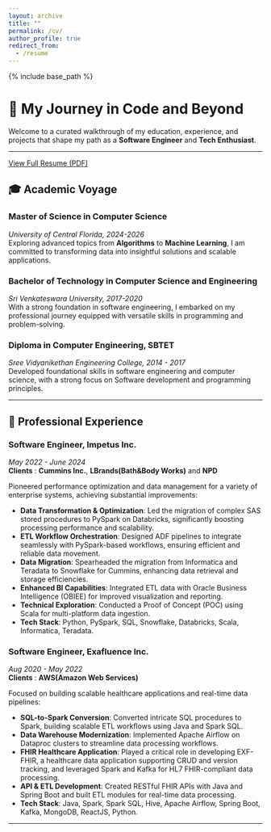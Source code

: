```yaml
---
layout: archive
title: ""
permalink: /cv/
author_profile: true
redirect_from:
  - /resume
---
```


{% include base_path %}

# 📝 My Journey in Code and Beyond

Welcome to a curated walkthrough of my education, experience, and projects that shape my path as a **Software Engineer** and **Tech Enthusiast**.

---
 <a href="https://venkateshaddala.github.io/VenkateshAddala/files/resume.pdf" target="_blank" rel="noopener noreferrer">View Full Resume (PDF)</a>
## 🎓 **Academic Voyage**

### **Master of Science in Computer Science**
*University of Central Florida, 2024-2026*  
Exploring advanced topics from **Algorithms** to **Machine Learning**, I am committed to transforming data into insightful solutions and scalable applications.

### **Bachelor of Technology in Computer Science and Engineering**
*Sri Venkateswara University, 2017-2020*  
With a strong foundation in software engineering, I embarked on my professional journey equipped with versatile skills in programming and problem-solving.

### **Diploma in Computer Engineering, SBTET**
*Sree Vidyanikethan Engineering College, 2014 - 2017*  
Developed foundational skills in software engineering and computer science, with a strong focus on Software development and programming principles. 


---

## 💼 **Professional Experience**

### **Software Engineer, Impetus Inc.**
*May 2022 - June 2024*  
**Clients** : **Cummins Inc.**, **LBrands(Bath&Body Works)** and **NPD**

Pioneered performance optimization and data management for a variety of enterprise systems, achieving substantial improvements:

- **Data Transformation & Optimization**: Led the migration of complex SAS stored procedures to PySpark on Databricks, significantly boosting processing performance and scalability.
- **ETL Workflow Orchestration**: Designed ADF pipelines to integrate seamlessly with PySpark-based workflows, ensuring efficient and reliable data movement.
- **Data Migration**: Spearheaded the migration from Informatica and Teradata to Snowflake for Cummins, enhancing data retrieval and storage efficiencies.
- **Enhanced BI Capabilities**: Integrated ETL data with Oracle Business Intelligence (OBIEE) for improved visualization and reporting.
- **Technical Exploration**: Conducted a Proof of Concept (POC) using Scala for multi-platform data ingestion.
- **Tech Stack**: Python, PySpark, SQL, Snowflake, Databricks, Scala, Informatica, Teradata.


### **Software Engineer, Exafluence Inc.**
*Aug 2020 - May 2022*  
**Clients** : **AWS(Amazon Web Services)**

Focused on building scalable healthcare applications and real-time data pipelines:

- **SQL-to-Spark Conversion**: Converted intricate SQL procedures to Spark, building scalable ETL workflows using Java and Spark SQL.
- **Data Warehouse Modernization**: Implemented Apache Airflow on Dataproc clusters to streamline data processing workflows.
- **FHIR Healthcare Application**: Played a critical role in developing EXF-FHIR, a healthcare data application supporting CRUD and version tracking, and leveraged Spark and Kafka for HL7 FHIR-compliant data processing.
- **API & ETL Development**: Created RESTful FHIR APIs with Java and Spring Boot and built ETL modules for real-time data processing.
- **Tech Stack**: Java, Spark, Spark SQL, Hive, Apache Airflow, Spring Boot, Kafka, MongoDB, ReactJS, Python.


---

 
